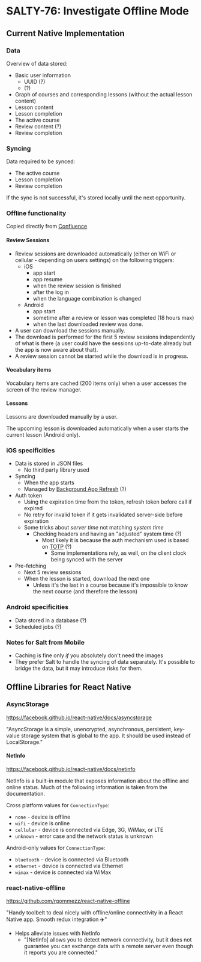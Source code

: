 # SALTY-76: Investigate Offline Mode

## Current Native Implementation

### Data

Overview of data stored:
- Basic user information
  - UUID (?)
  - (?)
- Graph of courses and corresponding lessons (without the actual lesson content)
- Lesson content
- Lesson completion
- The active course
- Review content (?)
- Review completion

### Syncing

Data required to be synced:
- The active course
- Lesson completion
- Review completion

If the sync is not successful, it's stored locally until the next opportunity.

### Offline functionality

Copied directly from [Confluence](https://confluence.internal.babbel.com/wiki/display/MOB/Offline+functionality)

#### Review Sessions
- Review sessions are downloaded automatically (either on WiFi or cellular - depending on users settings) on the following triggers:
  - iOS
    - app start 
    - app resume
    - when the review session is finished
    - after the log in
    - when the language combination is changed
  - Android
    - app start 
    - sometime after a review or lesson was completed (18 hours max)
    - when the last downloaded review was done.
- A user can download the sessions manually. 
- The download is performed for the first 5 review sessions independently of what is there (a user could have the sessions up-to-date already but the app is now aware about that).
- A review session cannot be started while the download is in progress. 

#### Vocabulary items

Vocabulary items are cached (200 items only) when a user accesses the screen of the review manager.

#### Lessons

Lessons are downloaded manually by a user.

The upcoming lesson is downloaded automatically when a user starts the current lesson (Android only).

### iOS specificities

- Data is stored in JSON files
  - No third party library used
- Syncing
  - When the app starts
  - Managed by [Background App Refresh](https://developer.apple.com/documentation/uikit/core_app/managing_your_app_s_life_cycle/preparing_your_app_to_run_in_the_background/updating_your_app_with_background_app_refresh) (?)
- Auth token
  - Using the expiration time from the token, refresh token before call if expired
  - No retry for invalid token if it gets invalidated server-side before expiration
  - Some tricks about _server time_ not matching _system time_
    - Checking headers and having an "adjusted" system time (?)
      - Most likely it is because the auth mechanism used is based on [TOTP](https://en.wikipedia.org/wiki/Time-based_One-time_Password_algorithm) (?)
        - Some implementations rely, as well, on the client clock being synced with the server
- Pre-fetching
  - Next 5 review sessions
  - When the lesson is started, download the next one
    - Unless it's the last in a course because it's impossible to know the next course (and therefore the lesson)

### Android specificities

- Data stored in a database (?)
- Scheduled jobs (?)

### Notes for Salt from Mobile

- Caching is fine only _if_ you absolutely don't need the images
- They prefer Salt to handle the syncing of data separately. It's possible to bridge the data, but it may introduce risks for them.

## Offline Libraries for React Native

<!-- ### redux-persist

https://github.com/rt2zz/redux-persist

- Requires use of [redux](https://redux.js.org/)
-->

### AsyncStorage

https://facebook.github.io/react-native/docs/asyncstorage

"AsyncStorage is a simple, unencrypted, asynchronous, persistent, key-value storage system that is global to the app. It should be used instead of LocalStorage."

#### NetInfo

https://facebook.github.io/react-native/docs/netinfo

NetInfo is a built-in module that exposes information about the offline and online status. Much of the following information is taken from the documentation.

Cross platform values for `ConnectionType`:
- `none` - device is offline
- `wifi` - device is online
- `cellular` - device is connected via Edge, 3G, WiMax, or LTE
- `unknown` - error case and the network status is unknown

Android-only values for `ConnectionType`:
- `bluetooth` - device is connected via Bluetooth
- `ethernet` - device is connected via Ethernet
- `wimax` - device is connected via WiMax

### react-native-offline

https://github.com/rgommezz/react-native-offline

"Handy toolbelt to deal nicely with offline/online connectivity in a React Native app. Smooth redux integration ✈️"

- Helps alleviate issues with NetInfo
  - "[NetInfo] allows you to detect network connectivity, but it does not guarantee you can exchange data with a remote server even though it reports you are connected."

